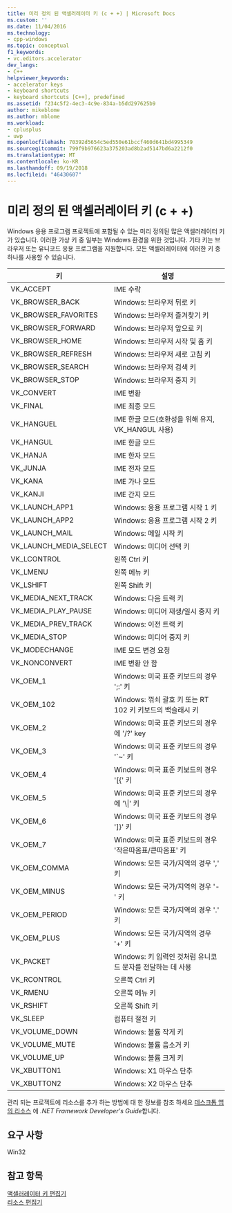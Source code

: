 ```yaml
---
title: 미리 정의 된 액셀러레이터 키 (c + +) | Microsoft Docs
ms.custom: ''
ms.date: 11/04/2016
ms.technology:
- cpp-windows
ms.topic: conceptual
f1_keywords:
- vc.editors.accelerator
dev_langs:
- C++
helpviewer_keywords:
- accelerator keys
- keyboard shortcuts
- keyboard shortcuts [C++], predefined
ms.assetid: f234c5f2-4ec3-4c9e-834a-b5dd297625b9
author: mikeblome
ms.author: mblome
ms.workload:
- cplusplus
- uwp
ms.openlocfilehash: 70392d5654c5ed550e61bccf460d641bd4995349
ms.sourcegitcommit: 799f9b976623a375203ad8b2ad5147bd6a2212f0
ms.translationtype: MT
ms.contentlocale: ko-KR
ms.lasthandoff: 09/19/2018
ms.locfileid: "46430607"
---
```

# <a name="predefined-accelerator-keys-c"></a>미리 정의 된 액셀러레이터 키 (c + +)

Windows 응용 프로그램 프로젝트에 포함될 수 있는 미리 정의된 많은 액셀러레이터 키가 있습니다. 이러한 가상 키 중 일부는 Windows 환경을 위한 것입니다. 기타 키는 브라우저 또는 유니코드 응용 프로그램을 지원합니다. 모든 액셀러레이터에 이러한 키 중 하나를 사용할 수 있습니다.

|키|설명|
|---------|-----------------|
|VK_ACCEPT|IME 수락|
|VK_BROWSER_BACK|Windows: 브라우저 뒤로 키|
|VK_BROWSER_FAVORITES|Windows: 브라우저 즐겨찾기 키|
|VK_BROWSER_FORWARD|Windows: 브라우저 앞으로 키|
|VK_BROWSER_HOME|Windows: 브라우저 시작 및 홈 키|
|VK_BROWSER_REFRESH|Windows: 브라우저 새로 고침 키|
|VK_BROWSER_SEARCH|Windows: 브라우저 검색 키|
|VK_BROWSER_STOP|Windows: 브라우저 중지 키|
|VK_CONVERT|IME 변환|
|VK_FINAL|IME 최종 모드|
|VK_HANGUEL|IME 한글 모드(호환성을 위해 유지, VK_HANGUL 사용)|
|VK_HANGUL|IME 한글 모드|
|VK_HANJA|IME 한자 모드|
|VK_JUNJA|IME 전자 모드|
|VK_KANA|IME 가나 모드|
|VK_KANJI|IME 간지 모드|
|VK_LAUNCH_APP1|Windows: 응용 프로그램 시작 1 키|
|VK_LAUNCH_APP2|Windows: 응용 프로그램 시작 2 키|
|VK_LAUNCH_MAIL|Windows: 메일 시작 키|
|VK_LAUNCH_MEDIA_SELECT|Windows: 미디어 선택 키|
|VK_LCONTROL|왼쪽 Ctrl 키|
|VK_LMENU|왼쪽 메뉴 키|
|VK_LSHIFT|왼쪽 Shift 키|
|VK_MEDIA_NEXT_TRACK|Windows: 다음 트랙 키|
|VK_MEDIA_PLAY_PAUSE|Windows: 미디어 재생/일시 중지 키|
|VK_MEDIA_PREV_TRACK|Windows: 이전 트랙 키|
|VK_MEDIA_STOP|Windows: 미디어 중지 키|
|VK_MODECHANGE|IME 모드 변경 요청|
|VK_NONCONVERT|IME 변환 안 함|
|VK_OEM_1|Windows: 미국 표준 키보드의 경우 ';:' 키|
|VK_OEM_102|Windows: 꺾쇠 괄호 키 또는 RT 102 키 키보드의 백슬래시 키|
|VK_OEM_2|Windows: 미국 표준 키보드의 경우에 '/?' key|
|VK_OEM_3|Windows: 미국 표준 키보드의 경우 '`~' 키|
|VK_OEM_4|Windows: 미국 표준 키보드의 경우 '[{' 키|
|VK_OEM_5|Windows: 미국 표준 키보드의 경우에 '\\&#124;' 키|
|VK_OEM_6|Windows: 미국 표준 키보드의 경우 ']}' 키|
|VK_OEM_7|Windows: 미국 표준 키보드의 경우 '작은따옴표/큰따옴표' 키|
|VK_OEM_COMMA|Windows: 모든 국가/지역의 경우 ',' 키|
|VK_OEM_MINUS|Windows: 모든 국가/지역의 경우 '-' 키|
|VK_OEM_PERIOD|Windows: 모든 국가/지역의 경우 '.' 키|
|VK_OEM_PLUS|Windows: 모든 국가/지역의 경우 '+' 키|
|VK_PACKET|Windows: 키 입력인 것처럼 유니코드 문자를 전달하는 데 사용|
|VK_RCONTROL|오른쪽 Ctrl 키|
|VK_RMENU|오른쪽 메뉴 키|
|VK_RSHIFT|오른쪽 Shift 키|
|VK_SLEEP|컴퓨터 절전 키|
|VK_VOLUME_DOWN|Windows: 볼륨 작게 키|
|VK_VOLUME_MUTE|Windows: 볼륨 음소거 키|
|VK_VOLUME_UP|Windows: 볼륨 크게 키|
|VK_XBUTTON1|Windows: X1 마우스 단추|
|VK_XBUTTON2|Windows: X2 마우스 단추|

관리 되는 프로젝트에 리소스를 추가 하는 방법에 대 한 정보를 참조 하세요 [데스크톱 앱의 리소스](/dotnet/framework/resources/index) 에 *.NET Framework Developer's Guide*합니다.

## <a name="requirements"></a>요구 사항

Win32

## <a name="see-also"></a>참고 항목

[액셀러레이터 키 편집기](../windows/accelerator-editor.md)<br/>
[리소스 편집기](../windows/resource-editors.md)